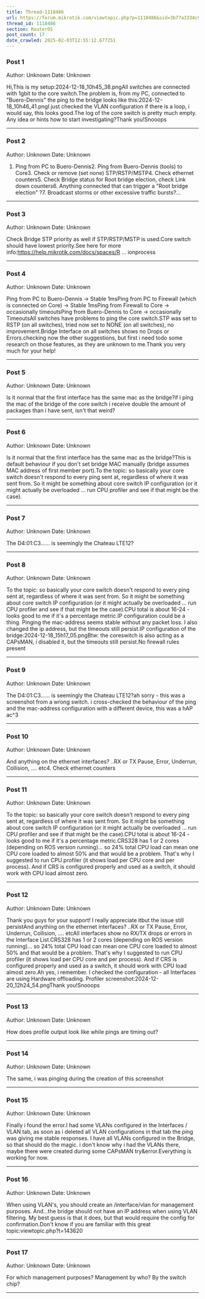 ```yaml
---
title: Thread-1118486
url: https://forum.mikrotik.com/viewtopic.php?p=1118486&sid=3b77a3334c914448dbbc02bfdff4c3aa#p1118486
thread_id: 1118486
section: RouterOS
post_count: 17
date_crawled: 2025-02-03T12:55:12.677251
---
```


### Post 1
Author: Unknown
Date: Unknown

Hi,This is my setup:2024-12-18_10h45_38.pngAll switches are connected with 1gbit to the core switch.The problem is, from my PC, connected to "Buero-Dennis" the ping to the bridge looks like this:2024-12-18_10h46_41.pngI just checked the VLAN configuration if there is a loop, i would say, this looks good.The log of the core switch is pretty much empty. Any idea or hints how to start investigating?Thank you!Snooops

---
### Post 2
Author: Unknown
Date: Unknown

1. Ping from PC to Buero-Dennis2. Ping from Buero-Dennis (tools) to Core3. Check or remove (set none)  STP/RSTP/MSTP4. Check ethernet counters5. Check Bridge status for Root bridge election, check Link down counters6. Anything connected that can trigger a "Root bridge election" ?7. Broadcast storms or other excessive traffic bursts?...

---
### Post 3
Author: Unknown
Date: Unknown

Check Bridge STP priority as well if STP/RSTP/MSTP is used.Core switch should have lowest priority.See here for more info:https://help.mikrotik.com/docs/spaces/R ... ionprocess

---
### Post 4
Author: Unknown
Date: Unknown

Ping from PC to Buero-Dennis -> Stable 1msPing from PC to Firewall (which is connected on Core) -> Stable 1msPing from Firewall to Core -> occasionally  timeoutsPing from Buero-Dennis to Core -> occasionally TimeoutsAll switches have problems to ping the core switch.STP was set to RSTP (on all switches), tried now set to NONE (on all switches), no improvement.Bridge Interface on all switches shows no Drops or Errors.checking now the other suggestions, but first i need todo some research on those features, as they are unknown to me.Thank you very much for your help!

---
### Post 5
Author: Unknown
Date: Unknown

Is it normal that the first interface has the same mac as the bridge?if i ping the mac of the bridge of the core switch i receive double the amount of packages than i have sent, isn't that weird?

---
### Post 6
Author: Unknown
Date: Unknown

Is it normal that the first interface has the same mac as the bridge?This is default behaviour if you don't set bridge MAC manually (bridge assumes MAC address of first member port).To the topic: so basically your core switch doesn't respond to every ping sent at, regardless of where it was sent from. So it might be something about core switch IP configuration (or it might actually be overloaded ... run CPU profiler and see if that might be the case).

---
### Post 7
Author: Unknown
Date: Unknown

The D4:01:C3...... is seemingly the Chateau LTE12?

---
### Post 8
Author: Unknown
Date: Unknown

To the topic: so basically your core switch doesn't respond to every ping sent at, regardless of where it was sent from. So it might be something about core switch IP configuration (or it might actually be overloaded ... run CPU profiler and see if that might be the case).CPU total is about 16-24 - looks good to me if it's a percentage metric.IP configuration could be a thing. Pinging the mac-address seems stable without any packet loss. I also changed the ip address, but the timeouts still persist.IP configuration of the bridge:2024-12-18_15h17_05.pngBtw: the coreswitch is also acting as a CAPsMAN, i disabled it, but the timeouts still persist.No firewall rules present

---
### Post 9
Author: Unknown
Date: Unknown

The D4:01:C3...... is seemingly the Chateau LTE12?ah sorry - this was a screenshot from a wrong switch. i cross-checked the behaviour of the ping and the mac-address configuration with a different device, this was a hAP ac^3

---
### Post 10
Author: Unknown
Date: Unknown

And anything on the ethernet interfaces? ..RX or TX Pause, Error, Underrun, Collision, .... etc4. Check ethernet counters

---
### Post 11
Author: Unknown
Date: Unknown

To the topic: so basically your core switch doesn't respond to every ping sent at, regardless of where it was sent from. So it might be something about core switch IP configuration (or it might actually be overloaded ... run CPU profiler and see if that might be the case).CPU total is about 16-24 - looks good to me if it's a percentage metric.CRS328 has 1 or 2 cores (depending on ROS version running)... so 24% total CPU load can mean one CPU core loaded to almost 50% and that would be a problem. That's why I suggested to run CPU profiler (it shows load per CPU core and per process). And if CRS is configured properly and used as a switch, it should work with CPU load almost zero.

---
### Post 12
Author: Unknown
Date: Unknown

Thank you guys for your support! I really appreciate itbut the issue still persistAnd anything on the ethernet interfaces? ..RX or TX Pause, Error, Underrun, Collision, .... etcAll interfaces show no RX/TX drops or errors in the Interface List.CRS328 has 1 or 2 cores (depending on ROS version running)... so 24% total CPU load can mean one CPU core loaded to almost 50% and that would be a problem. That's why I suggested to run CPU profiler (it shows load per CPU core and per process). And if CRS is configured properly and used as a switch, it should work with CPU load almost zero.Ah yes, i remember. I checked the configuration - all Interfaces are using Hardware offloading. Profiler screenshot:2024-12-20_12h24_54.pngThank you!Snooops

---
### Post 13
Author: Unknown
Date: Unknown

How does profile output look like while pings are timing out?

---
### Post 14
Author: Unknown
Date: Unknown

The same, i was pinging during the creation of this screenshot

---
### Post 15
Author: Unknown
Date: Unknown

Finally i found the error.I had some VLANs configured in the Interfaces / VLAN tab, as soon as i deleted all VLAN configurations in that tab the ping was giving me stable responses. I have all VLANs configured in the Bridge, so that should do the magic. i don't know why i had the VLANs there, maybe there were created during some CAPsMAN try&error.Everything is working for now.

---
### Post 16
Author: Unknown
Date: Unknown

When using VLAN's, you should create an /interface/vlan for management purposes. And...the bridge should not have an IP address when using VLAN filtering. My best guess is that it does, but that would require the config for confirmation.Don't know if you are familiar with this great topic:viewtopic.php?t=143620

---
### Post 17
Author: Unknown
Date: Unknown

For which management purposes? Management by who? By the switch chip?

---
